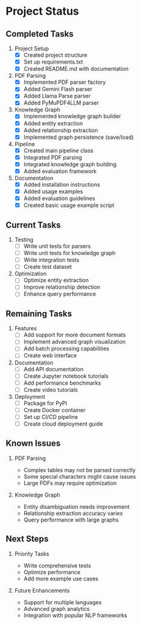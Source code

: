 # Project Status

## Completed Tasks

1. Project Setup
   - [x] Created project structure
   - [x] Set up requirements.txt
   - [x] Created README.md with documentation

2. PDF Parsing
   - [x] Implemented PDF parser factory
   - [x] Added Gemini Flash parser
   - [x] Added Llama Parse parser
   - [x] Added PyMuPDF4LLM parser

3. Knowledge Graph
   - [x] Implemented knowledge graph builder
   - [x] Added entity extraction
   - [x] Added relationship extraction
   - [x] Implemented graph persistence (save/load)

4. Pipeline
   - [x] Created main pipeline class
   - [x] Integrated PDF parsing
   - [x] Integrated knowledge graph building
   - [x] Added evaluation framework

5. Documentation
   - [x] Added installation instructions
   - [x] Added usage examples
   - [x] Added evaluation guidelines
   - [x] Created basic usage example script

## Current Tasks

1. Testing
   - [ ] Write unit tests for parsers
   - [ ] Write unit tests for knowledge graph
   - [ ] Write integration tests
   - [ ] Create test dataset

2. Optimization
   - [ ] Optimize entity extraction
   - [ ] Improve relationship detection
   - [ ] Enhance query performance

## Remaining Tasks

1. Features
   - [ ] Add support for more document formats
   - [ ] Implement advanced graph visualization
   - [ ] Add batch processing capabilities
   - [ ] Create web interface

2. Documentation
   - [ ] Add API documentation
   - [ ] Create Jupyter notebook tutorials
   - [ ] Add performance benchmarks
   - [ ] Create video tutorials

3. Deployment
   - [ ] Package for PyPI
   - [ ] Create Docker container
   - [ ] Set up CI/CD pipeline
   - [ ] Create cloud deployment guide

## Known Issues

1. PDF Parsing
   - Complex tables may not be parsed correctly
   - Some special characters might cause issues
   - Large PDFs may require optimization

2. Knowledge Graph
   - Entity disambiguation needs improvement
   - Relationship extraction accuracy varies
   - Query performance with large graphs

## Next Steps

1. Priority Tasks
   - Write comprehensive tests
   - Optimize performance
   - Add more example use cases

2. Future Enhancements
   - Support for multiple languages
   - Advanced graph analytics
   - Integration with popular NLP frameworks 